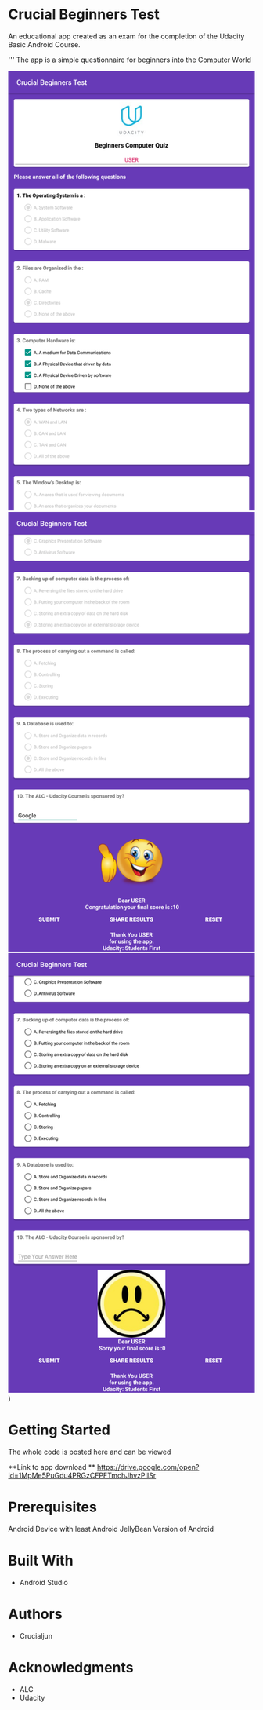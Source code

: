 # Crucial Beginners Test

An educational app created as an exam for the completion of the Udacity Basic Android Course.

'''
The app is a simple questionnaire for beginners into the Computer World

![Screenshot 1](https://github.com/Crucialjun/CrucialBeginnersTest/blob/master/Screenshot_20180629-230539.png)
![Screenshot 2](https://github.com/Crucialjun/CrucialBeginnersTest/blob/master/Screenshot_20180629-230559.png)
![Screenshot 3](https://github.com/Crucialjun/CrucialBeginnersTest/blob/master/Screenshot_20180629-230627.png))


# Getting Started
The whole code is posted here and can be viewed

**Link to app download **
https://drive.google.com/open?id=1MpMe5PuGdu4PRGzCFPFTmchJhvzPIISr

# Prerequisites
Android Device with least Android JellyBean Version of Android

# Built With
* Android Studio


# Authors
* Crucialjun


# Acknowledgments
* ALC
* Udacity

